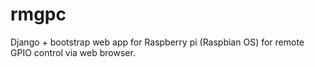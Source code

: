 # rmgpc

Django + bootstrap web app for Raspberry pi (Raspbian OS) for remote GPIO control via web browser.